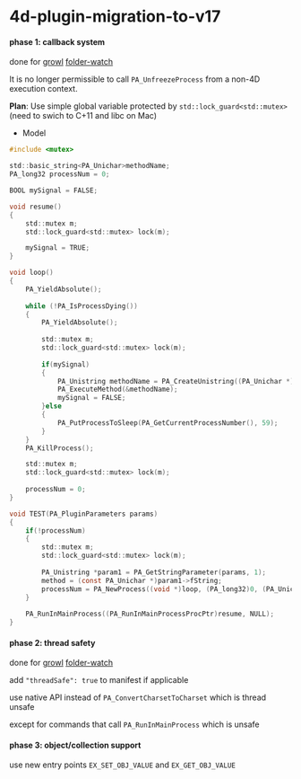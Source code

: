 # 4d-plugin-migration-to-v17

#### phase 1: callback system

done for [growl](https://github.com/miyako/4d-plugin-growl) [folder-watch](https://github.com/miyako/4d-plugin-folder-watch)

It is no longer permissible to call ``PA_UnfreezeProcess`` from a non-4D execution context. 

**Plan**: Use simple global variable protected by ``std::lock_guard<std::mutex>`` (need to swich to C+11 and libc on Mac)

* Model

```c
#include <mutex>

std::basic_string<PA_Unichar>methodName;
PA_long32 processNum = 0;

BOOL mySignal = FALSE;

void resume()
{	
	std::mutex m;
	std::lock_guard<std::mutex> lock(m);

	mySignal = TRUE;
}

void loop()
{
	PA_YieldAbsolute();
	
	while (!PA_IsProcessDying())
	{
		PA_YieldAbsolute();
		
		std::mutex m;
		std::lock_guard<std::mutex> lock(m);
		
		if(mySignal)
		{
			PA_Unistring methodName = PA_CreateUnistring((PA_Unichar *)method.c_str());
			PA_ExecuteMethod(&methodName);
			mySignal = FALSE;
		}else
		{
			PA_PutProcessToSleep(PA_GetCurrentProcessNumber(), 59);
		}
	}
	PA_KillProcess();

	std::mutex m;
	std::lock_guard<std::mutex> lock(m);
	
	processNum = 0;
}

void TEST(PA_PluginParameters params)
{
	if(!processNum)
	{
		std::mutex m;
		std::lock_guard<std::mutex> lock(m);
		
		PA_Unistring *param1 = PA_GetStringParameter(params, 1);
		method = (const PA_Unichar *)param1->fString;
		processNum = PA_NewProcess((void *)loop, (PA_long32)0, (PA_Unichar *)"$\0\0\0");
	}
	
	PA_RunInMainProcess((PA_RunInMainProcessProcPtr)resume, NULL);
}
```

#### phase 2: thread safety

done for [growl](https://github.com/miyako/4d-plugin-growl) [folder-watch](https://github.com/miyako/4d-plugin-folder-watch)

add ``"threadSafe": true`` to manifest if applicable

use native API instead of ``PA_ConvertCharsetToCharset`` which is thread unsafe

except for commands that call ``PA_RunInMainProcess`` which is unsafe

#### phase 3: object/collection support

use new entry points ``EX_SET_OBJ_VALUE`` and ``EX_GET_OBJ_VALUE``
